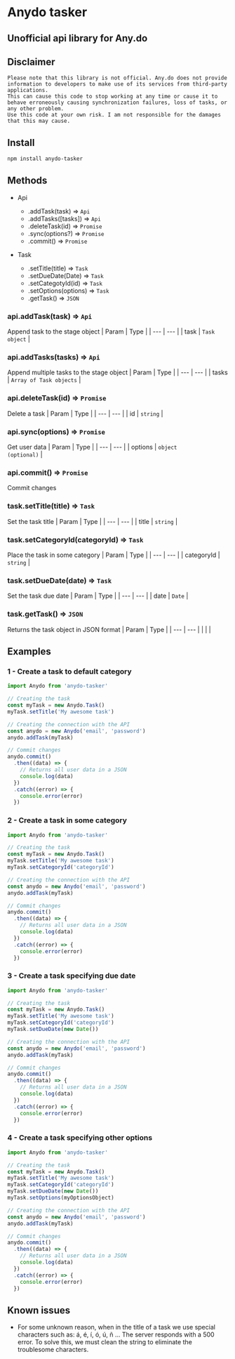 # Anydo tasker

## Unofficial api library for Any.do

## Disclaimer

```
Please note that this library is not official. Any.do does not provide information to developers to make use of its services from third-party applications.
This can cause this code to stop working at any time or cause it to behave erroneously causing synchronization failures, loss of tasks, or any other problem.
Use this code at your own risk. I am not responsible for the damages that this may cause.
```

## Install

```bash
npm install anydo-tasker
```

## Methods

* Api
  * .addTask(task) => <code>Api</code>
  * .addTasks([tasks]) => <code>Api</code>
  * .deleteTask(id) => <code>Promise</code>
  * .sync(options?) => <code>Promise</code>
  * .commit() => <code>Promise</code>

* Task
  * .setTitle(title) => <code>Task</code>
  * .setDueDate(Date) => <code>Task</code>
  * .setCategotyId(id) => <code>Task</code>
  * .setOptions(options) => <code>Task</code>
  * .getTask() => <code>JSON</code>

### api.addTask(task) => <code>Api</code>

Append task to the stage object
| Param | Type |
| --- | --- |
| task | <code>Task object</code> |

### api.addTasks(tasks) => <code>Api</code>

Append multiple tasks to the stage object
| Param | Type |
| --- | --- |
| tasks | <code>Array of Task objects</code> |

### api.deleteTask(id) => <code>Promise</code>

Delete a task
| Param | Type |
| --- | --- |
| id | <code>string</code> |

### api.sync(options) => <code>Promise</code>

Get user data
| Param | Type |
| --- | --- |
| options | <code>object (optional)</code> |

### api.commit() => <code>Promise</code>

Commit changes

### task.setTitle(title) => <code>Task</code>

Set the task title
| Param | Type |
| --- | --- |
| title | <code>string</code> |

### task.setCategoryId(categoryId) => <code>Task</code>

Place the task in some category
| Param | Type |
| --- | --- |
| categoryId | <code>string</code> |

### task.setDueDate(date) => <code>Task</code>

Set the task due date
| Param | Type |
| --- | --- |
| date | <code>Date</code> |

### task.getTask() => <code>JSON</code>

Returns the task object in JSON format
| Param | Type |
| --- | --- |
|  |  |

## Examples

### 1 - Create a task to default category

```typescript
import Anydo from 'anydo-tasker'

// Creating the task
const myTask = new Anydo.Task()
myTask.setTitle('My awesome task')

// Creating the connection with the API
const anydo = new Anydo('email', 'password')
anydo.addTask(myTask)

// Commit changes
anydo.commit()
  .then((data) => {
    // Returns all user data in a JSON
    console.log(data)
  })
  .catch((error) => {
    console.error(error)
  })
```

### 2 - Create a task in some category

```typescript
import Anydo from 'anydo-tasker'

// Creating the task
const myTask = new Anydo.Task()
myTask.setTitle('My awesome task')
myTask.setCategoryId('categoryId')

// Creating the connection with the API
const anydo = new Anydo('email', 'password')
anydo.addTask(myTask)

// Commit changes
anydo.commit()
  .then((data) => {
    // Returns all user data in a JSON
    console.log(data)
  })
  .catch((error) => {
    console.error(error)
  })
```

### 3 - Create a task specifying due date

```typescript
import Anydo from 'anydo-tasker'

// Creating the task
const myTask = new Anydo.Task()
myTask.setTitle('My awesome task')
myTask.setCategoryId('categoryId')
myTask.setDueDate(new Date())

// Creating the connection with the API
const anydo = new Anydo('email', 'password')
anydo.addTask(myTask)

// Commit changes
anydo.commit()
  .then((data) => {
    // Returns all user data in a JSON
    console.log(data)
  })
  .catch((error) => {
    console.error(error)
  })
```

### 4 - Create a task specifying other options

```typescript
import Anydo from 'anydo-tasker'

// Creating the task
const myTask = new Anydo.Task()
myTask.setTitle('My awesome task')
myTask.setCategoryId('categoryId')
myTask.setDueDate(new Date())
myTask.setOptions(myOptionsObject)

// Creating the connection with the API
const anydo = new Anydo('email', 'password')
anydo.addTask(myTask)

// Commit changes
anydo.commit()
  .then((data) => {
    // Returns all user data in a JSON
    console.log(data)
  })
  .catch((error) => {
    console.error(error)
  })
```

## Known issues

* For some unknown reason, when in the title of a task we use special characters such as: á, é, í, ó, ú, ñ ... The server responds with a 500 error. To solve this, we must clean the string to eliminate the troublesome characters.
